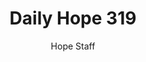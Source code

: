 ---
image: /assets/img/daily-hope-default-artwork.png
title: Daily Hope 319
number: 319
categories:
  - Daily Hope
author: Hope Staff
notes: Daily Hope 319
embed: >-
  <iframe style="border-radius:12px" src="https://open.spotify.com/embed/episode/2TANn71tzQmtreoluCo9zy?utm_source=generator" width="100%" height="152" frameBorder="0" allowfullscreen="" allow="autoplay; clipboard-write; encrypted-media; fullscreen; picture-in-picture" loading="lazy"></iframe>
---